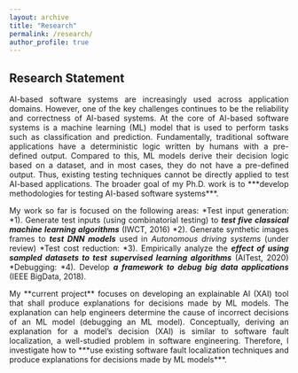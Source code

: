 ```yaml
---
layout: archive
title: "Research"
permalink: /research/
author_profile: true
---
```

## Research Statement
<div align = "justify">  AI-based software systems are increasingly used across application domains. However, one of the key challenges continues to be the reliability and correctness of AI-based systems. At the core of AI-based software systems is a machine learning (ML) model that is used to perform tasks such as classification and prediction. Fundamentally, traditional software applications have a deterministic logic written by humans with a pre-defined output. Compared to this, ML models derive their decision logic based on a dataset, and in most cases, they do not have a pre-defined output. Thus, existing testing techniques cannot be directly applied to test AI-based applications. The broader goal of my Ph.D. work is to ***develop methodologies for testing AI-based software systems***. 
  
 My work so far is focused on the following areas: 
  *Test input generation:
    *1). Generate test inputs (using combinatorial testing) to ***test five classical machine learning algorithms*** (IWCT, 2016)
    *2). Generate synthetic images frames to ***test DNN models*** used in *Autonomous driving systems* (under review)
  *Test cost reduction: 
    *3). Empirically analyze the ***effect of using sampled datasets to test supervised learning algorithms*** (AITest, 2020)
  *Debugging:
    *4). Develop ***a framework to debug big data applications*** (IEEE BigData, 2018). 
  
<div align = "justify">    My **current project** focuses on developing an explainable AI (XAI) tool that shall produce explanations for decisions made by ML models. The explanation can help engineers determine the cause of incorrect decisions of an ML model (debugging an ML model). Conceptually, deriving an explanation for a model’s decision (XAI) is similar to software fault localization, a well-studied problem in software engineering.  Therefore, I investigate how to ***use existing software fault localization techniques and produce explanations for decisions made by ML models***.
